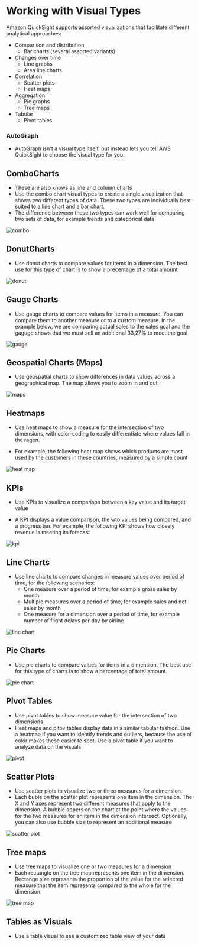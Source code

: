 # Working with Visual Types

Amazon QuickSight supports assorted visualizations that facilitate different analytical approaches:

* Comparison and distribution
  * Bar charts (several assorted variants)
* Changes over time
  * Line graphs
  * Area line charts
* Correlation
  * Scatter plots
  * Heat maps
* Aggregation
  * Pie graphs
  * Tree maps
* Tabular
  * Pivot tables

### AutoGraph  

* AutoGraph isn't a visual type itself, but instead lets you tell AWS QuickSight
to choose the visual type for you.

## ComboCharts

* These are also knows as line and column charts
* Use the combo chart visual types to create a single visualization that shows
two different types of data. These two types are individually best suited to a
line chart and a bar chart.
* The difference between these two types can work well for comparing two sets of
data, for example trends and categorical data

![combo](../img/765-14-28-screenshot.png)

## DonutCharts

* Use donut charts to compare values for items in a dimension. The best use for
this type of chart is to show a precentage of a total amount

![donut](../img/b23-14-35-screenshot.png)


## Gauge Charts

* Use gauge charts to compare values for items in a measure. You can compare
them to another measure or to a custom measure. In the example below, we are
comparing actual sales to the sales goal and the gaguge shows that we must sell
an additional 33,27% to meet the goal

![gauge](../img/84c-14-37-screenshot.png)


## Geospatial Charts (Maps)

* Use geospatial charts to show differences in data values across a geographical
map. The map allows you to zoom in and out.

![maps](../img/f78-14-38-screenshot.png)


## Heatmaps

* Use heat maps to show a measure for the intersection of two dimensions, with
color-coding to easily differentiate where values fall in the ragen. 

* For example, the following heat map shows which products are most used by the
customers in these countries, measured by a simple count

![heat map](../img/e30-14-40-screenshot.png)

## KPIs

* Use KPIs to visualize a comparison between a key value and its target value

* A KPI displays a value comparison, the wto values being compared, and a
progress bar. For example, the following KPI shows how closely revenue is
meeting its forecast


![kpi](../img/e30-14-40-screenshot.png)


## Line Charts

* Use line charts to compare changes in measure values over period of time, for
the following scenarios:
  * One measure over a period of time, for example gross sales by month
  * Multiple measures over a period of time, for example sales and net sales by
month
  * One measure for a dimension over a period of time, for example number of
flight delays per day by airline


![line chart](../img/b41-14-43-screenshot.png)

## Pie Charts

* Use pie charts to compare values for items in a dimension. The best use for
this type of charts is to show a percentage of total amount. 

![pie chart](../img/2ef-14-44-screenshot.png)


## Pivot Tables

* Use pivot tables to show measure value for the intersection of two dimensions
* Heat maps and pitov tables display data in a similar tabular fashion. Use a
heatmap if you want to identify trends and outliers, because the use of color
makes these easier to spot. Use a pivot table if you want to analyze data on the
visuals

![pivot](../img/496-14-47-screenshot.png)

## Scatter Plots

* Use scatter plots to visualize two or three measures for a dimension.
* Each buble on the scatter plot represents one item in the dimension. The X and
Y axes represent two different measures that apply to the dimension. A bubble
appers on the chart at the point where the values for the two measures for an
item in the dimension intersect. Optionally, you can also use bubble size to
represent an additional measure

![scatter plot](../img/496-14-47-screenshot.png)


## Tree maps

* Use tree maps to visualize one or two measures for a dimension
* Each rectangle on the tree map represents one item in the dimension. Rectange
size represents the proportion of the value for the selected measure that the
item represents compared to the whole for the dimension.

![tree map](../img/44d-14-53-screenshot.png)


## Tables as Visuals

* Use a table visual to see a customized table view of your data
